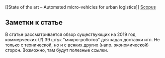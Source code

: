 [[State of the art – Automated micro-vehicles for urban logistics]]
[Scopus](https://www.scopus.com/record/display.uri?eid=2-s2.0-85078942594&origin=resultslist&sort=cp-f&src=s&nlo=&nlr=&nls=&sid=3ba430297d7dbd39a0dd705020cff2e2&sot=a&sdt=a&cluster=scosubjabbr%2c%22ENGI%22%2ct%2c%22COMP%22%2ct%2bscopubyr%2c%222021%22%2ct%2c%222020%22%2ct%2c%222019%22%2ct%2c%222018%22%2ct%2c%222017%22%2ct%2c%222016%22%2ct&sl=40&s=TITLE-ABS-KEY%28autonomous+delivery+robot%29&relpos=89&citeCnt=1&searchTerm=)

## Заметки к статье
В статье рассматривается обзор существующих на 2019 год коммерческих (?) 39 штук "микро-роботов" для задач доставки итп. Не только с технической, но и с всяких других (напр. экономической) сторон. Возможно, там будут полезные ссылки.
